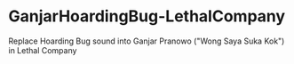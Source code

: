 # GanjarHoardingBug-LethalCompany
Replace Hoarding Bug sound into Ganjar Pranowo ("Wong Saya Suka Kok") in Lethal Company

